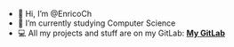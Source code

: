 - 👋 Hi, I’m @EnricoCh
- 🌱 I’m currently studying Computer Science
- :computer: All my projects and stuff are on my GitLab: [**My GitLab**](https://gitlab.com/EnricoCh)

<!---

- 👀 I’m interested in Computer Science

- 💞️ I’m looking to collaborate on ...

- 📫 How to reach me ... [GitLab](https://gitlab.com/EnricoCh)

All my projects and stuff are on GitLab:
 - 


EnricoCh/EnricoCh is a ✨ special ✨ repository because its `README.md` (this file) appears on your GitHub profile.
You can click the Preview link to take a look at your changes.
--->
